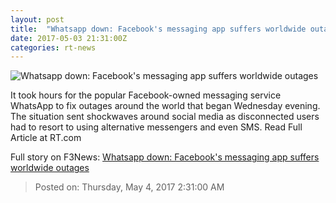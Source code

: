 ```yaml
---
layout: post
title:  "Whatsapp down: Facebook's messaging app suffers worldwide outages"
date: 2017-05-03 21:31:00Z
categories: rt-news
---
```


![Whatsapp down: Facebook's messaging app suffers worldwide outages](https://cdn.rt.com/files/2017.05/article/590a4d21c3618870098b4601.jpg)

It took hours for the popular Facebook-owned messaging service WhatsApp to fix outages around the world that began Wednesday evening. The situation sent shockwaves around social media as disconnected users had to resort to using alternative messengers and even SMS. Read Full Article at RT.com


Full story on F3News: [Whatsapp down: Facebook's messaging app suffers worldwide outages](http://www.f3nws.com/n/bYtaU)

> Posted on: Thursday, May 4, 2017 2:31:00 AM
